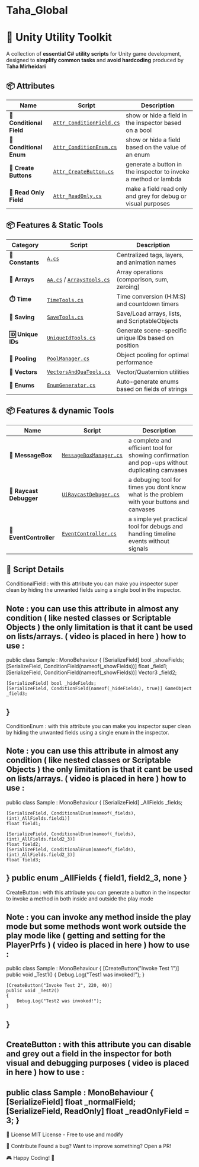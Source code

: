 # Taha_Global

# 🚀 Unity Utility Toolkit  

A collection of **essential C# utility scripts** for Unity game development, designed to **simplify common tasks** and **avoid hardcoding** produced by **Taha Mirheidari**

## 📦 Attributes
| Name | Script | Description |
|------|--------|-------------|
| **🔖 Conditional Field** | [`Attr_ConditionField.cs`](#ConditionField) | show or hide a field in the inspector based on a bool |
| **🔖 Conditional Enum** | [`Attr_ConditionEnum.cs`](#ConditionEnum) | show or hide a field based on the value of an enum |
| **🔖 Create Buttons** | [`Attr_CreateButton.cs`](#CreateButton) | generate a button in the inspector to invoke a method or lambda |
| **🔖 Read Only Field** | [`Attr_ReadOnly.cs`](#ReadOnly) | make a field read only and grey for debug or visual purposes |

## 📦 Features & Static Tools  
| Category | Script | Description |
|----------|--------|-------------|
| **🔖 Constants** | [`A.cs`](#a) | Centralized tags, layers, and animation names |
| **🔄 Arrays** | [`AA.cs`](#aa) / [`ArraysTools.cs`](#arraytools) | Array operations (comparison, sum, zeroing) |
| **⏱️ Time** | [`TimeTools.cs`](#timetools) | Time conversion (H:M:S) and countdown timers |
| **💾 Saving** | [`SaveTools.cs`](#savetools) | Save/Load arrays, lists, and ScriptableObjects |
| **🆔 Unique IDs** | [`UniqueIdTools.cs`](#uniqueidtools) | Generate scene-specific unique IDs based on position|
| **🧩 Pooling** | [`PoolManager.cs`](#poolmanager) | Object pooling for optimal performance |
| **🧮 Vectors** | [`VectorsAndQuaTools.cs`](#vectortools) | Vector/Quaternion utilities |
| **📜 Enums** | [`EnumGenerator.cs`](#enumgenerator) | Auto-generate enums based on fields of strings |

## 📦  Features & dynamic Tools  
| Name | Script | Description |
|------|--------|-------------|
| **🔖 MessageBox** | [`MessageBoxManager.cs`](#MessageBox) | a complete and efficient tool for showing confirmation and pop-ups without duplicating canvases |
| **🔖 Raycast Debugger** | [`UiRaycastDebuger.cs`](#RaycastDebuger) | a debuging tool for times you dont know what is the problem with your buttons and canvases |
| **🔖 EventController** | [`EventController.cs`](#EventController) | a simple yet practical tool for debugs and handling timeline events without signals |

## 📄 Script Details
ConditionalField : with this attribute you can make you inspector super clean by hiding the unwanted fields using a single bool in the inspector.

Note : you can use this attribute in almost any condition ( like nested classes or Scriptable Objects ) the only limitation is that it cant be used on lists/arrays.
( video is placed in here )
how to use :
------------------------------------
public class Sample : MonoBehaviour
{
    [SerializeField] bool _showFields;
    [SerializeField, ConditionField(nameof(_showFields))] float _field1;
    [SerializeField, ConditionField(nameof(_showFields))] Vector3 _field2;

    [SerializeField] bool _hideFields;
    [SerializeField, ConditionField(nameof(_hideFields), true)] GameObject _field3;
}
------------------------------------

ConditionEnum : with this attribute you can make you inspector super clean by hiding the unwanted fields using a single enum in the inspector.

Note : you can use this attribute in almost any condition ( like nested classes or Scriptable Objects ) the only limitation is that it cant be used on lists/arrays.
( video is placed in here )
how to use :
------------------------------------
public class Sample : MonoBehaviour
{
    [SerializeField] _AllFields _fields;

    [SerializeField, ConditionalEnum(nameof(_fields), (int)_AllFields.field1)]
    float field1;

    [SerializeField, ConditionalEnum(nameof(_fields), (int)_AllFields.field2_3)]
    float field2;
    [SerializeField, ConditionalEnum(nameof(_fields), (int)_AllFields.field2_3)]
    float field3;
}
public enum _AllFields
{
    field1, field2_3, none
}
------------------------------------

CreateButton : with this attribute you can generate a button in the inspector to invoke a method in both inside and outside the play mode

Note : you can invoke any method inside the play mode but some methods wont work outside the play mode like ( getting and setting for the PlayerPrfs )
( video is placed in here )
how to use :
------------------------------------
public class Sample : MonoBehaviour
{
    [CreateButton("Invoke Test 1")]
    public void _Test1()
    {
        Debug.Log("Test1 was invoked!");
    }

    [CreateButton("Invoke Test 2", 220, 40)]
    public void _Test2()
    {
        Debug.Log("Test2 was invoked!");
    }
}
------------------------------------

CreateButton : with this attribute you can disable and grey out a field in the inspector for both visual and debugging purposes 
( video is placed in here )
how to use :
------------------------------------
public class Sample : MonoBehaviour
{
    [SerializeField] float _normalField;
    [SerializeField, ReadOnly] float _readOnlyField = 3;
}
------------------------------------


📜 License
MIT License - Free to use and modify

💬 Contribute
Found a bug? Want to improve something? Open a PR!

🎮 Happy Coding! 🚀
